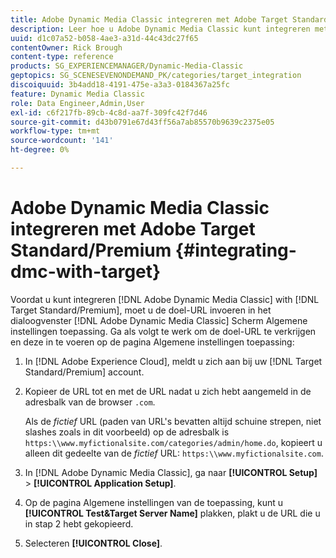 ```yaml
---
title: Adobe Dynamic Media Classic integreren met Adobe Target Standard/Premium
description: Leer hoe u Adobe Dynamic Media Classic kunt integreren met Adobe Target Standard/Premium.
uuid: d1c07a52-b058-4ae3-a31d-44c43dc27f65
contentOwner: Rick Brough
content-type: reference
products: SG_EXPERIENCEMANAGER/Dynamic-Media-Classic
geptopics: SG_SCENESEVENONDEMAND_PK/categories/target_integration
discoiquuid: 3b4add18-4191-475e-a3a3-0184367a25fc
feature: Dynamic Media Classic
role: Data Engineer,Admin,User
exl-id: c6f217fb-89cb-4c8d-aa7f-309fc42f7d46
source-git-commit: d43b0791e67d43ff56a7ab85570b9639c2375e05
workflow-type: tm+mt
source-wordcount: '141'
ht-degree: 0%

---
```


# Adobe Dynamic Media Classic integreren met Adobe Target Standard/Premium {#integrating-dmc-with-target}

Voordat u kunt integreren [!DNL Adobe Dynamic Media Classic] with [!DNL Target Standard/Premium], moet u de doel-URL invoeren in het dialoogvenster [!DNL Adobe Dynamic Media Classic] Scherm Algemene instellingen toepassing. Ga als volgt te werk om de doel-URL te verkrijgen en deze in te voeren op de pagina Algemene instellingen toepassing:

1. In [!DNL Adobe Experience Cloud], meldt u zich aan bij uw [!DNL Target Standard/Premium] account.
1. Kopieer de URL tot en met de URL nadat u zich hebt aangemeld in de adresbalk van de browser `.com`.

   Als de *fictief* URL (paden van URL&#39;s bevatten altijd schuine strepen, niet slashes zoals in dit voorbeeld) op de adresbalk is `https:\\www.myfictionalsite.com/categories/admin/home.do`, kopieert u alleen dit gedeelte van de *fictief* URL: `https:\\www.myfictionalsite.com`.

1. In [!DNL Adobe Dynamic Media Classic], ga naar **[!UICONTROL Setup]** > **[!UICONTROL Application Setup]**.
1. Op de pagina Algemene instellingen van de toepassing, kunt u **[!UICONTROL Test&Target Server Name]** plakken, plakt u de URL die u in stap 2 hebt gekopieerd.
1. Selecteren **[!UICONTROL Close]**.
